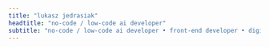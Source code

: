 ```yaml
---
title: "lukasz jedrasiak"
headtitle: "no-code / low-code ai developer"
subtitle: "no-code / low-code ai developer • front-end developer • digital marketing specialist • maker"
---
```

